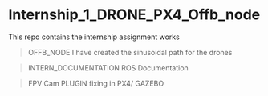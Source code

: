 # Internship_1_DRONE_PX4_Offb_node
This repo contains the internship assignment works

> OFFB_NODE
I have created the sinusoidal path for the drones

> INTERN_DOCUMENTATION
ROS Documentation

> FPV Cam PLUGIN fixing in PX4/ GAZEBO
